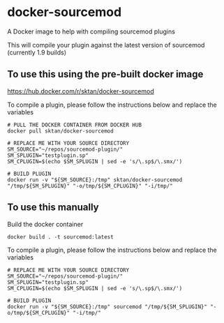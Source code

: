 # docker-sourcemod

A Docker image to help with compiling sourcemod plugins

This will compile your plugin against the latest version of sourcemod (currently 1.9 builds)

## To use this using the pre-built docker image
https://hub.docker.com/r/sktan/docker-sourcemod

To compile a plugin, please follow the instructions below and replace the variables

```
# PULL THE DOCKER CONTAINER FROM DOCKER HUB
docker pull sktan/docker-sourcemod

# REPLACE ME WITH YOUR SOURCE DIRECTORY
SM_SOURCE="~/repos/sourcemod-plugin/"
SM_SPLUGIN="testplugin.sp"
SM_CPLUGIN=$(echo $SM_SPLUGIN | sed -e 's/\.sp$/\.smx/')

# BUILD PLUGIN
docker run -v "${SM_SOURCE}:/tmp" sktan/docker-sourcemod "/tmp/${SM_SPLUGIN}" "-o/tmp/${SM_CPLUGIN}" "-i/tmp/"
```

## To use this manually

Build the docker container

```
docker build . -t sourcemod:latest
```

To compile a plugin, please follow the instructions below and replace the variables

```
# REPLACE ME WITH YOUR SOURCE DIRECTORY
SM_SOURCE="~/repos/sourcemod-plugin/"
SM_SPLUGIN="testplugin.sp"
SM_CPLUGIN=$(echo $SM_SPLUGIN | sed -e 's/\.sp$/\.smx/')

# BUILD PLUGIN
docker run -v "${SM_SOURCE}:/tmp" sourcemod "/tmp/${SM_SPLUGIN}" "-o/tmp/${SM_CPLUGIN}" "-i/tmp/"
```
